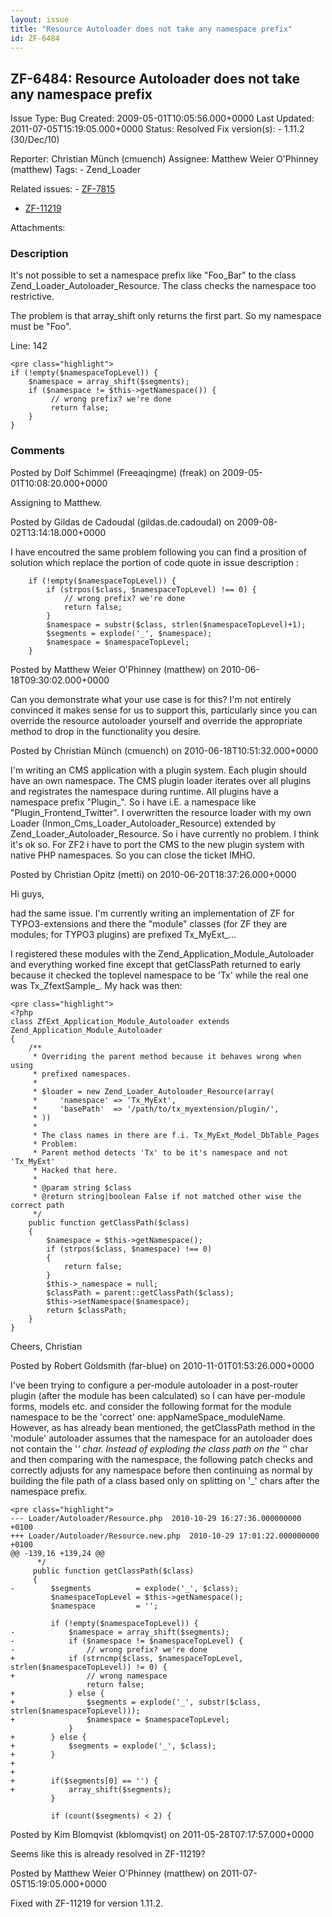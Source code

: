 ```yaml
---
layout: issue
title: "Resource Autoloader does not take any namespace prefix"
id: ZF-6484
---
```


ZF-6484: Resource Autoloader does not take any namespace prefix
---------------------------------------------------------------

 Issue Type: Bug Created: 2009-05-01T10:05:56.000+0000 Last Updated: 2011-07-05T15:19:05.000+0000 Status: Resolved Fix version(s): - 1.11.2 (30/Dec/10)
 
 Reporter:  Christian Münch (cmuench)  Assignee:  Matthew Weier O'Phinney (matthew)  Tags: - Zend\_Loader
 
 Related issues: - [ZF-7815](/issues/browse/ZF-7815)
- [ZF-11219](/issues/browse/ZF-11219)
 
 Attachments: 
### Description

It's not possible to set a namespace prefix like "Foo\_Bar" to the class Zend\_Loader\_Autoloader\_Resource. The class checks the namespace too restrictive.

The problem is that array\_shift only returns the first part. So my namespace must be "Foo".

Line: 142

 
    <pre class="highlight"> 
    if (!empty($namespaceTopLevel)) {
        $namespace = array_shift($segments);
        if ($namespace != $this->getNamespace()) {
             // wrong prefix? we're done
             return false;
        }
    }


 

 

### Comments

Posted by Dolf Schimmel (Freeaqingme) (freak) on 2009-05-01T10:08:20.000+0000

Assigning to Matthew.

 

 

Posted by Gildas de Cadoudal (gildas.de.cadoudal) on 2009-08-02T13:14:18.000+0000

I have encoutred the same problem following you can find a prosition of solution which replace the portion of code quote in issue description :

 
        if (!empty($namespaceTopLevel)) {
            if (strpos($class, $namespaceTopLevel) !== 0) {
                // wrong prefix? we're done
                return false;
            }
            $namespace = substr($class, strlen($namespaceTopLevel)+1);
            $segments = explode('_', $namespace);
            $namespace = $namespaceTopLevel;
        }


 

 

Posted by Matthew Weier O'Phinney (matthew) on 2010-06-18T09:30:02.000+0000

Can you demonstrate what your use case is for this? I'm not entirely convinced it makes sense for us to support this, particularly since you can override the resource autoloader yourself and override the appropriate method to drop in the functionality you desire.

 

 

Posted by Christian Münch (cmuench) on 2010-06-18T10:51:32.000+0000

I'm writing an CMS application with a plugin system. Each plugin should have an own namespace. The CMS plugin loader iterates over all plugins and registrates the namespace during runtime. All plugins have a namespace prefix "Plugin\_". So i have i.E. a namespace like "Plugin\_Frontend\_Twitter". I overwritten the resource loader with my own Loader (Inmon\_Cms\_Loader\_Autoloader\_Resource) extended by Zend\_Loader\_Autoloader\_Resource. So i have currently no problem. I think it's ok so. For ZF2 i have to port the CMS to the new plugin system with native PHP namespaces. So you can close the ticket IMHO.

 

 

Posted by Christian Opitz (metti) on 2010-06-20T18:37:26.000+0000

Hi guys,

had the same issue. I'm currently writing an implementation of ZF for TYPO3-extensions and there the "module" classes (for ZF they are modules; for TYPO3 plugins) are prefixed Tx\_MyExt\_...

I registered these modules with the Zend\_Application\_Module\_Autoloader and everything worked fine except that getClassPath returned to early because it checked the toplevel namespace to be 'Tx' while the real one was Tx\_ZfextSample\_. My hack was then:

 
    <pre class="highlight">
    <?php
    class ZfExt_Application_Module_Autoloader extends Zend_Application_Module_Autoloader
    {
        /**
         * Overriding the parent method because it behaves wrong when using
         * prefixed namespaces.
         * 
         * $loader = new Zend_Loader_Autoloader_Resource(array(
         *     'namespace' => 'Tx_MyExt',
         *     'basePath'  => '/path/to/tx_myextension/plugin/',
         * ))
         * 
         * The class names in there are f.i. Tx_MyExt_Model_DbTable_Pages
         * Problem:
         * Parent method detects 'Tx' to be it's namespace and not 'Tx_MyExt'
         * Hacked that here.
         * 
         * @param string $class
         * @return string|boolean False if not matched other wise the correct path
         */
        public function getClassPath($class)
        {
            $namespace = $this->getNamespace();
            if (strpos($class, $namespace) !== 0)
            {
                return false;
            }
            $this->_namespace = null;
            $classPath = parent::getClassPath($class);
            $this->setNamespace($namespace);
            return $classPath;
        }
    }


Cheers, Christian

 

 

Posted by Robert Goldsmith (far-blue) on 2010-11-01T01:53:26.000+0000

I've been trying to configure a per-module autoloader in a post-router plugin (after the module has been calculated) so I can have per-module forms, models etc. and consider the following format for the module namespace to be the 'correct' one: appNameSpace\_moduleName. However, as has already bean mentioned, the getClassPath method in the 'module' autoloader assumes that the namespace for an autoloader does not contain the '_' char. Instead of exploding the class path on the '_' char and then comparing with the namespace, the following patch checks and correctly adjusts for any namespace before then continuing as normal by building the file path of a class based only on splitting on '\_' chars after the namespace prefix.

 
    <pre class="highlight">
    --- Loader/Autoloader/Resource.php  2010-10-29 16:27:36.000000000 +0100
    +++ Loader/Autoloader/Resource.new.php  2010-10-29 17:01:22.000000000 +0100
    @@ -139,16 +139,24 @@
          */
         public function getClassPath($class)
         {
    -        $segments          = explode('_', $class);
             $namespaceTopLevel = $this->getNamespace();
             $namespace         = '';
     
             if (!empty($namespaceTopLevel)) {
    -            $namespace = array_shift($segments);
    -            if ($namespace != $namespaceTopLevel) {
    -                // wrong prefix? we're done
    +            if (strncmp($class, $namespaceTopLevel, strlen($namespaceTopLevel)) != 0) {
    +                // wrong namespace
                     return false;
    +            } else {
    +                $segments = explode('_', substr($class, strlen($namespaceTopLevel)));
    +                $namespace = $namespaceTopLevel;
                 }
    +        } else {
    +            $segments = explode('_', $class);
    +        }
    +        
    +
    +        if($segments[0] == '') {
    +            array_shift($segments);
             }
     
             if (count($segments) < 2) {
    


 

 

Posted by Kim Blomqvist (kblomqvist) on 2011-05-28T07:17:57.000+0000

Seems like this is already resolved in ZF-11219?

 

 

Posted by Matthew Weier O'Phinney (matthew) on 2011-07-05T15:19:05.000+0000

Fixed with ZF-11219 for version 1.11.2.

 

 